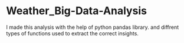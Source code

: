 # Weather_Big-Data-Analysis
I made this analysis with the help of python pandas library.
and diffrent types of functions used to extract the correct insights.
